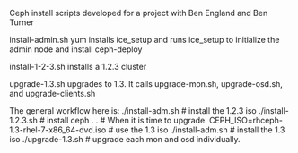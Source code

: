 Ceph install scripts developed for a project with Ben England and Ben Turner

install-admin.sh yum installs ice_setup and runs ice_setup to initialize the admin node and install ceph-deploy

install-1-2-3.sh installs a 1.2.3 cluster

upgrade-1.3.sh upgrades to 1.3.  It calls upgrade-mon.sh, upgrade-osd.sh, and upgrade-clients.sh

The general workflow here is:
      ./install-adm.sh                  # install the 1.2.3 iso
      ./install-1.2.3.sh                # install ceph
      .
      .
      # When it is time to upgrade.
      CEPH_ISO=rhceph-1.3-rhel-7-x86_64-dvd.iso          # use the 1.3 iso
      ./install-adm.sh                                   # install the 1.3 iso
      ./upgrade-1.3.sh                                   # upgrade each mon and osd individually.
  

